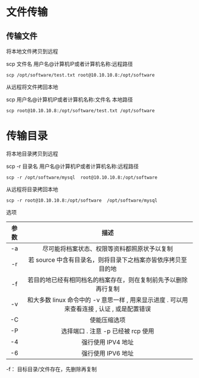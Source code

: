 # 文件传输

## 传输文件

将本地文件拷贝到远程

scp 文件名 用户名@计算机IP或者计算机名称:远程路径

```shell
scp /opt/software/test.txt root@10.10.10.8:/opt/software
```


从远程将文件拷回本地

scp 用户名@计算机IP或者计算机名称:文件名 本地路径

```shell
scp root@10.10.10.8:/opt/software/test.txt /opt/software
```


# 传输目录

将本地目录拷贝到远程

scp -r 目录名 用户名@计算机IP或者计算机名称:远程路径

```shell
scp -r /opt/software/mysql  root@10.10.10.8:/opt/software
```

从远程将目录拷回本地
```shell
scp -r root@10.10.10.8:/opt/software  /opt/software/mysql  
```

选项

|参数| 描述|
| :-: | :-: |
| -a | 尽可能将档案状态、权限等资料都照原状予以复制|
| -r | 若 source 中含有目录名，则将目录下之档案亦皆依序拷贝至目的地|
| -f | 若目的地已经有相同档名的档案存在，则在复制前先予以删除再行复制|
| -v | 和大多数 linux 命令中的 -v 意思一样 , 用来显示进度 . 可以用来查看连接 , 认证 , 或是配置错误|
|-C | 使能压缩选项|
| -P | 选择端口 . 注意 -p 已经被 rcp 使用|
| -4 | 强行使用 IPV4 地址|
|-6 | 强行使用 IPV6 地址|

-f： 目标目录/文件存在，先删除再复制